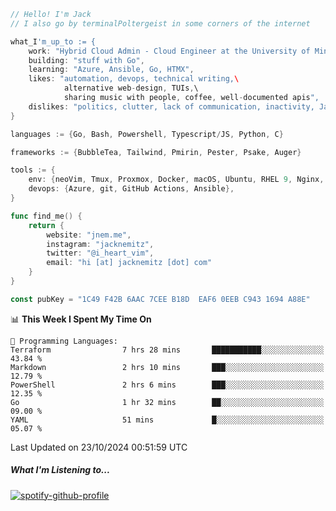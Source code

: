```go
// Hello! I'm Jack
// I also go by terminalPoltergeist in some corners of the internet

what_I'm_up_to := {
    work: "Hybrid Cloud Admin - Cloud Engineer at the University of Minnesota",
    building: "stuff with Go",
    learning: "Azure, Ansible, Go, HTMX",
    likes: "automation, devops, technical writing,\
            alternative web-design, TUIs,\
            sharing music with people, coffee, well-documented apis",
    dislikes: "politics, clutter, lack of communication, inactivity, Java",
}

languages := {Go, Bash, Powershell, Typescript/JS, Python, C}

frameworks := {BubbleTea, Tailwind, Pmirin, Pester, Psake, Auger}

tools := {
    env: {neoVim, Tmux, Proxmox, Docker, macOS, Ubuntu, RHEL 9, Nginx, DigitalOcean, Cloudflare},
    devops: {Azure, git, GitHub Actions, Ansible},
}

func find_me() {
    return {
        website: "jnem.me",
        instagram: "jacknemitz",
        twitter: "@i_heart_vim",
        email: "hi [at] jacknemitz [dot] com"
    }
}

const pubKey = "1C49 F42B 6AAC 7CEE B18D  EAF6 0EEB C943 1694 A88E"
```

<!--START_SECTION:waka-->
📊 **This Week I Spent My Time On** 

```text
💬 Programming Languages: 
Terraform                7 hrs 28 mins       ███████████░░░░░░░░░░░░░░   43.84 % 
Markdown                 2 hrs 10 mins       ███░░░░░░░░░░░░░░░░░░░░░░   12.79 % 
PowerShell               2 hrs 6 mins        ███░░░░░░░░░░░░░░░░░░░░░░   12.35 % 
Go                       1 hr 32 mins        ██░░░░░░░░░░░░░░░░░░░░░░░   09.00 % 
YAML                     51 mins             █░░░░░░░░░░░░░░░░░░░░░░░░   05.07 % 
```


 Last Updated on 23/10/2024 00:51:59 UTC
<!--END_SECTION:waka-->

##### What I'm Listening to...

[![spotify-github-profile](https://jnem.me/listening-item?maxAge=2592000)](https://jnem.me/listening)
